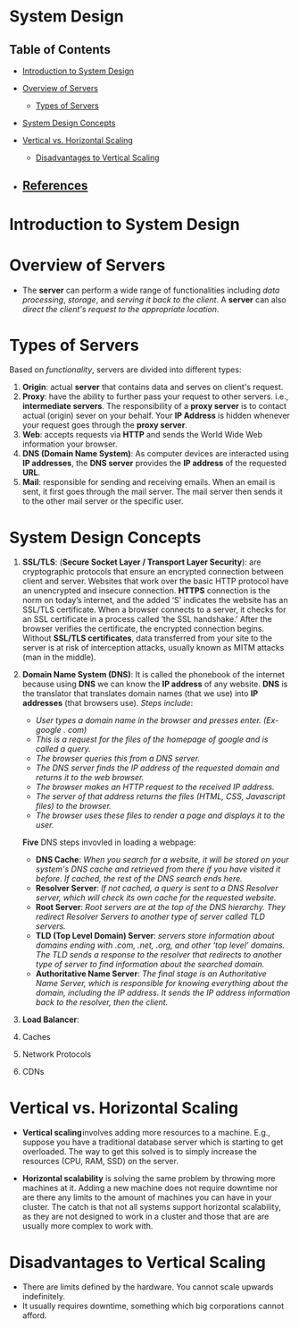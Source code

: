 # System Design

## Table of Contents
- [Introduction to System Design](#Introduction-to-System-Design)

- [Overview of Servers](#Overview-of-Servers)
    - [Types of Servers](#Types-of-Servers)

- [System Design Concepts](#System-Design-Concepts)
- [Vertical vs. Horizontal Scaling](#Vertical-vs.-Horizontal-Scaling)
    - [Disadvantages to Vertical Scaling](#Disadvantages-to-Vertical-Scaling)
- [References]()
    - 

# Introduction to System Design

# Overview of Servers
* The __server__ can perform a wide range of functionalities including _data processing_, _storage_, and _serving it back to the client_. A __server__ can also _direct the client's request to the appropriate location_.
# Types of Servers
Based on _functionality_, servers are divided into different types:
1. __Origin__: actual __server__ that contains data and serves on client's request.
2. __Proxy__: have the ability to further pass your request to other servers. i.e., __intermediate servers__. The responsibility of a __proxy server__ is to contact actual (origin) sever on your behalf. Your __IP Address__ is hidden whenever your request goes through the __proxy server__.
3. __Web__: accepts requests via __HTTP__ and sends the World Wide Web information your browser.
4. __DNS (Domain Name System)__: As computer devices are interacted using __IP addresses__, the __DNS server__ provides the __IP address__ of the requested __URL__.
5. __Mail__: responsible for sending and receiving emails. When an email is sent, it first goes through the mail server. The mail server then sends it to the other mail server or the specific user.

# System Design Concepts
1. __SSL/TLS__: (__Secure Socket Layer / Transport Layer Security__): are cryptographic protocols that ensure an encrypted connection between client and server. Websites that work over the basic HTTP protocol have an unencrypted and insecure connection. __HTTPS__ connection is the norm on today’s internet, and the added ‘S’ indicates the website has an SSL/TLS certificate. When a browser connects to a server, it checks for an SSL certificate in a process called ‘the SSL handshake.’ After the browser verifies the certificate, the encrypted connection begins. Without __SSL/TLS certificates__, data transferred from your site to the server is at risk of interception attacks, usually known as MITM attacks (man in the middle).

2. __Domain Name System (DNS)__: It is called the phonebook of the internet because using __DNS__ we can know the __IP address__ of any website. __DNS__ is the translator that translates domain names (that we use) into __IP addresses__ (that browsers use). _Steps include_:
    * _User types a domain name in the browser and presses enter. (Ex- google . com)_
    * _This is a request for the files of the homepage of google and is called a query._
    * _The browser queries this from a DNS server._
    * _The DNS server finds the IP address of the requested domain and returns it to the web browser._
    * _The browser makes an HTTP request to the received IP address._
    * _The server of that address returns the files (HTML, CSS, Javascript files) to the browser._
    * _The browser uses these files to render a page and displays it to the user._

    __Five__ DNS steps invovled in loading a webpage:
    * __DNS Cache__: _When you search for a website, it will be stored on your system's DNS cache and retrieved from there if you have visited it before. If cached, the rest of the DNS search ends here._
    * __Resolver Server__: _If not cached, a query is sent to a DNS Resolver server, which will check its own cache for the requested website._
    * __Root Server__: _Root servers are at the top of the DNS hierarchy. They redirect Resolver Servers to another type of server called TLD servers._
    * __TLD (Top Level Domain) Server__: _servers store information about domains ending with .com, .net, .org, and other ‘top level’ domains. The TLD sends a response to the resolver that redirects to another type of server to find information about the searched domain._
    * __Authoritative Name Server__: _The final stage is an Authoritative Name Server, which is responsible for knowing everything about the domain, including the IP address. It sends the IP address information back to the resolver, then the client._
3. __Load Balancer__: 
5. Caches
6. Network Protocols
4. CDNs 

# Vertical vs. Horizontal Scaling
* __Vertical scaling__ involves adding more resources to a machine. E.g., suppose you have a traditional database server which is starting to get overloaded. The way to get this solved is to simply increase the resources (CPU, RAM, SSD) on the server.

* __Horizontal scalability__ is solving the same problem by throwing more machines at it. Adding a new machine does not require downtime nor are there any limits to the amount of machines you can have in your cluster. The catch is that not all systems support horizontal scalability, as they are not designed to work in a cluster and those that are are usually more complex to work with.

# Disadvantages to Vertical Scaling
* There are limits defined by the hardware. You cannot scale upwards indefinitely.
* It usually requires downtime, something which big corporations cannot afford.